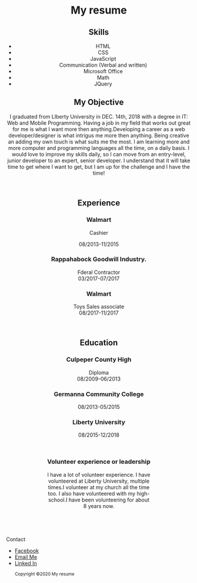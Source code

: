 <!DOCTYPE html>
<html>
 <head>
 
  <meta charset="UTF-8">
  
  <meta name="viewport" content="width=device-width, initial-scale=1">
  <link href="https://fonts.googleapis.com/css?family=Bellefair" rel="stylesheet">
  <link rel="stylesheet" href="https://maxcdn.bootstrapcdn.com/bootstrap/3.3.7/css/bootstrap.min.css">
 </head>
 <body>
 <header>
  <div class="jumbotron text-center">
   <h1>My resume</h1>
  </div>
   <div class="container">
    <div class="row">
     <div class="col-md-6">
      <section>
       <h2 class="skills">Skills</h2>
       <ul>
        <li>HTML</li>
        <li>CSS</li>
        <li>JavaScript</li>
        <li>Communication (Verbal and written)</li>
        <li>Microsoft Office</li>
        <li>Math</li>
        <li>JQuery</li>
      </ul>
     </section>
    </div>
   
   <div class="col-md-6">
    <article>
      <h2>My Objective</h2>
      <p>
     I graduated from LIberty University in DEC. 14th, 2018 with a degree in IT: Web and Mobile Programming. Having  a job in my field that works out great for me is what I want more then anything.Developing a career as a web developer/designer is what intrigus me more then anything. Being creative an adding my own touch is what suits me the most. I am learning more and more computer and programming languages all the time, on a daily basis.  I would love to improve my skills daily, so I can move from an entry-level, junior developer to an expert, senior developer. I understand that it will take time to get where I want to get, but I am up for the challenge and I have the time!
     </p>
       
   </div><br>
   <div id="container">
     <div class="row">
      <div class="col-md-4">
   <section>
    <h2>Experience</h2>
     <h3>Walmart</h3>
     <p>Cashier<p>
     <p class="date">08/2013-11/2015</p>
     <h3>Rappahabock Goodwill Industry.</h3>
     <p>Fderal Contractor<br>
        03/2017-07/2017</p>
     <h3>Walmart</h3>
     <p>Toys Sales associate<br>
        08/2017-11/2017</p>
    </section>
   </div><br>
   <div class="col-md-4">
    <article>
     <h2>Education</h2>
     <h3>Culpeper County High</h3>
     <p>Diploma<br>08/2009-06/2013</p>
     <h3>Germanna Community College</h3>
     <p>08/2013-05/2015</p>
     <h3>Liberty University</h3>
     <p>08/2015-12/2018</p>
    </article>
   </div><br>
   <div id-"col-md-4">
   <div id="volunteer">
   <h3>Volunteer experience or leadership</h3>
   <p>
      I have a lot of volunteer experience. I have<br>
      volunteered at Liberty University, multiple<br>
      times.I volunteer at my church all the time<br>
      too. I also have volunteered with my high-<br>
      school.I have been volunteering for about<br>
      8 years now.
    </p>
       </div>
      </div>
     </div>
   </div>
  </header><br>
  <footer>
   Contact<br> 
    <ul>
      <li><a href="https://www.facebook.com/" target="_blank">Facebook</a></li>
      <li><a href="mailto:svest2@liberty.edu">Email Me</a></li>
      <li><a href="https://www.linkedin.com/in/samantha-vest-31a3657b/">Linked In</a> </li>
      </il>
   <p><small>Copyright &copy;2020 My resume</p>   
  </footer> 
 </body>
</html>
